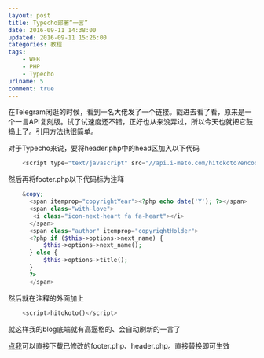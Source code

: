 ```yaml
---
layout: post
title: Typecho部署“一言”
date: 2016-09-11 14:38:00
updated: 2016-09-11 15:26:00
categories: 教程
tags: 
    - WEB
    - PHP
    - Typecho
urlname: 5
comment: true
---
```

在Telegram闲逛的时候，看到一名大佬发了一个链接。戳进去看了看，原来是一个一言API复刻版。试了试速度还不错，正好也从来没弄过，所以今天也就把它鼓捣上了。引用方法也很简单。

<!-- more -->

对于Typecho来说，要将header.php中的head区加入以下代码

```php
    <script type="text/javascript" src="//api.i-meto.com/hitokoto?encode=js"></script>
```

然后再将footer.php以下代码标为注释

```php
    &copy;
      <span itemprop="copyrightYear"><?php echo date('Y'); ?></span>
      <span class="with-love">
       <i class="icon-next-heart fa fa-heart"></i>
      </span>
      <span class="author" itemprop="copyrightHolder">
      <?php if ($this->options->next_name) {
          $this->options->next_name();
      } else {
          $this->options->title();
      }
      ?>
      </span>
```

然后就在注释的外面加上

```php
    <script>hitokoto()</script>
```

就这样我的blog底端就有高逼格的、会自动刷新的一言了

[点我](https://st.blackyau.net/blog/5/Typecho.zip)可以直接下载已修改的footer.php、header.php。直接替换即可生效